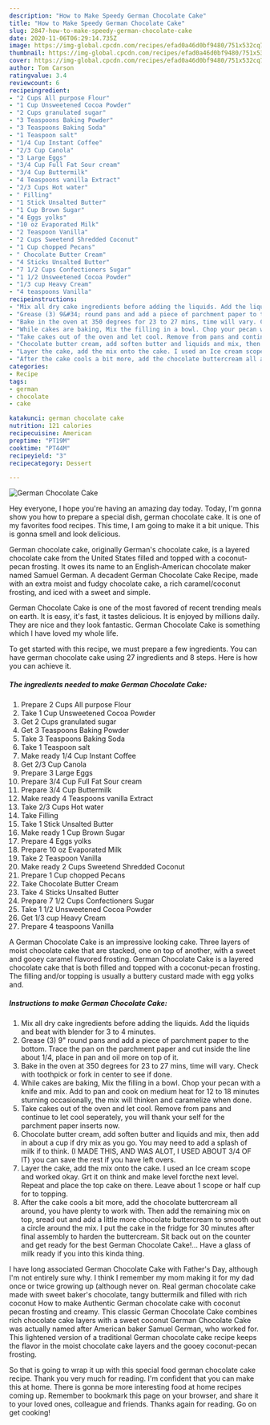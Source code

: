 ```yaml
---
description: "How to Make Speedy German Chocolate Cake"
title: "How to Make Speedy German Chocolate Cake"
slug: 2847-how-to-make-speedy-german-chocolate-cake
date: 2020-11-06T06:29:14.735Z
image: https://img-global.cpcdn.com/recipes/efad0a46d0bf9480/751x532cq70/german-chocolate-cake-recipe-main-photo.jpg
thumbnail: https://img-global.cpcdn.com/recipes/efad0a46d0bf9480/751x532cq70/german-chocolate-cake-recipe-main-photo.jpg
cover: https://img-global.cpcdn.com/recipes/efad0a46d0bf9480/751x532cq70/german-chocolate-cake-recipe-main-photo.jpg
author: Tom Carson
ratingvalue: 3.4
reviewcount: 6
recipeingredient:
- "2 Cups All purpose Flour"
- "1 Cup Unsweetened Cocoa Powder"
- "2 Cups granulated sugar"
- "3 Teaspoons Baking Powder"
- "3 Teaspoons Baking Soda"
- "1 Teaspoon salt"
- "1/4 Cup Instant Coffee"
- "2/3 Cup Canola"
- "3 Large Eggs"
- "3/4 Cup Full Fat Sour cream"
- "3/4 Cup Buttermilk"
- "4 Teaspoons vanilla Extract"
- "2/3 Cups Hot water"
- " Filling"
- "1 Stick Unsalted Butter"
- "1 Cup Brown Sugar"
- "4 Eggs yolks"
- "10 oz Evaporated Milk"
- "2 Teaspoon Vanilla"
- "2 Cups Sweetend Shredded Coconut"
- "1 Cup chopped Pecans"
- " Chocolate Butter Cream"
- "4 Sticks Unsalted Butter"
- "7 1/2 Cups Confectioners Sugar"
- "1 1/2 Unsweetened Cocoa Powder"
- "1/3 cup Heavy Cream"
- "4 teaspoons Vanilla"
recipeinstructions:
- "Mix all dry cake ingredients before adding the liquids. Add the liquids and beat with blender for 3 to 4 minutes."
- "Grease (3) 9&#34; round pans and add a piece of parchment paper to the bottom. Trace the pan on the parchment paper and cut inside the line about 1/4, place in pan and oil more on top of it."
- "Bake in the oven at 350 degrees for 23 to 27 mins, time will vary. Check with toothpick or fork in center to see if done."
- "While cakes are baking, Mix the filling in a bowl. Chop your pecan with a knife and mix. Add to pan and cook on medium heat for 12 to 18 minutes sturning occasionally, the mix will thinken and caramelize when done."
- "Take cakes out of the oven and let cool. Remove from pans and continue to let cool seperately, you will thank your self for the parchment paper inserts now."
- "Chocolate butter cream, add soften butter and liquids and mix, then add in about a cup if dry mix as you go. You may need to add a splash of milk if to think. (I MADE THIS, AND WAS ALOT, I USED ABOUT 3/4 OF IT) you can save the rest if you have left overs."
- "Layer the cake, add the mix onto the cake. I used an Ice cream scope and worked okay. Grt it on think and make level forcthe next level. Repeat and place the top cake on there. Leave about 1 scope or half cup for to topping."
- "After the cake cools a bit more, add the chocolate buttercream all around, you have plenty to work with. Then add the remaining mix on top, sread out and add a little more chocolate buttercream to smooth out a circle around the mix. I put the cake in the fridge for 30 minutes after final assembly to harden the buttercream. Sit back out on the counter and get ready for the best German Chocolate Cake!... Have a glass of milk ready if you into this kinda thing."
categories:
- Recipe
tags:
- german
- chocolate
- cake

katakunci: german chocolate cake 
nutrition: 121 calories
recipecuisine: American
preptime: "PT19M"
cooktime: "PT44M"
recipeyield: "3"
recipecategory: Dessert

---
```



![German Chocolate Cake](https://img-global.cpcdn.com/recipes/efad0a46d0bf9480/751x532cq70/german-chocolate-cake-recipe-main-photo.jpg)

Hey everyone, I hope you're having an amazing day today. Today, I'm gonna show you how to prepare a special dish, german chocolate cake. It is one of my favorites food recipes. This time, I am going to make it a bit unique. This is gonna smell and look delicious.

German chocolate cake, originally German&#39;s chocolate cake, is a layered chocolate cake from the United States filled and topped with a coconut-pecan frosting. It owes its name to an English-American chocolate maker named Samuel German. A decadent German Chocolate Cake Recipe, made with an extra moist and fudgy chocolate cake, a rich caramel/coconut frosting, and iced with a sweet and simple.

German Chocolate Cake is one of the most favored of recent trending meals on earth. It is easy, it's fast, it tastes delicious. It is enjoyed by millions daily. They are nice and they look fantastic. German Chocolate Cake is something which I have loved my whole life.


To get started with this recipe, we must prepare a few ingredients. You can have german chocolate cake using 27 ingredients and 8 steps. Here is how you can achieve it.

<!--inarticleads1-->

##### The ingredients needed to make German Chocolate Cake:

1. Prepare 2 Cups All purpose Flour
1. Take 1 Cup Unsweetened Cocoa Powder
1. Get 2 Cups granulated sugar
1. Get 3 Teaspoons Baking Powder
1. Take 3 Teaspoons Baking Soda
1. Take 1 Teaspoon salt
1. Make ready 1/4 Cup Instant Coffee
1. Get 2/3 Cup Canola
1. Prepare 3 Large Eggs
1. Prepare 3/4 Cup Full Fat Sour cream
1. Prepare 3/4 Cup Buttermilk
1. Make ready 4 Teaspoons vanilla Extract
1. Take 2/3 Cups Hot water
1. Take  Filling
1. Take 1 Stick Unsalted Butter
1. Make ready 1 Cup Brown Sugar
1. Prepare 4 Eggs yolks
1. Prepare 10 oz Evaporated Milk
1. Take 2 Teaspoon Vanilla
1. Make ready 2 Cups Sweetend Shredded Coconut
1. Prepare 1 Cup chopped Pecans
1. Take  Chocolate Butter Cream
1. Take 4 Sticks Unsalted Butter
1. Prepare 7 1/2 Cups Confectioners Sugar
1. Take 1 1/2 Unsweetened Cocoa Powder
1. Get 1/3 cup Heavy Cream
1. Prepare 4 teaspoons Vanilla


A German Chocolate Cake is an impressive looking cake. Three layers of moist chocolate cake that are stacked, one on top of another, with a sweet and gooey caramel flavored frosting. German Chocolate Cake is a layered chocolate cake that is both filled and topped with a coconut-pecan frosting. The filling and/or topping is usually a buttery custard made with egg yolks and. 

<!--inarticleads2-->

##### Instructions to make German Chocolate Cake:

1. Mix all dry cake ingredients before adding the liquids. Add the liquids and beat with blender for 3 to 4 minutes.
1. Grease (3) 9&#34; round pans and add a piece of parchment paper to the bottom. Trace the pan on the parchment paper and cut inside the line about 1/4, place in pan and oil more on top of it.
1. Bake in the oven at 350 degrees for 23 to 27 mins, time will vary. Check with toothpick or fork in center to see if done.
1. While cakes are baking, Mix the filling in a bowl. Chop your pecan with a knife and mix. Add to pan and cook on medium heat for 12 to 18 minutes sturning occasionally, the mix will thinken and caramelize when done.
1. Take cakes out of the oven and let cool. Remove from pans and continue to let cool seperately, you will thank your self for the parchment paper inserts now.
1. Chocolate butter cream, add soften butter and liquids and mix, then add in about a cup if dry mix as you go. You may need to add a splash of milk if to think. (I MADE THIS, AND WAS ALOT, I USED ABOUT 3/4 OF IT) you can save the rest if you have left overs.
1. Layer the cake, add the mix onto the cake. I used an Ice cream scope and worked okay. Grt it on think and make level forcthe next level. Repeat and place the top cake on there. Leave about 1 scope or half cup for to topping.
1. After the cake cools a bit more, add the chocolate buttercream all around, you have plenty to work with. Then add the remaining mix on top, sread out and add a little more chocolate buttercream to smooth out a circle around the mix. I put the cake in the fridge for 30 minutes after final assembly to harden the buttercream. Sit back out on the counter and get ready for the best German Chocolate Cake!... Have a glass of milk ready if you into this kinda thing.


I have long associated German Chocolate Cake with Father&#39;s Day, although I&#39;m not entirely sure why. I think I remember my mom making it for my dad once or twice growing up (although never on. Real german chocolate cake made with sweet baker&#39;s chocolate, tangy buttermilk and filled with rich coconut How to make Authentic German chocolate cake with coconut pecan frosting and creamy. This classic German Chocolate Cake combines rich chocolate cake layers with a sweet coconut German Chocolate Cake was actually named after American baker Samuel German, who worked for. This lightened version of a traditional German chocolate cake recipe keeps the flavor in the moist chocolate cake layers and the gooey coconut-pecan frosting. 

So that is going to wrap it up with this special food german chocolate cake recipe. Thank you very much for reading. I'm confident that you can make this at home. There is gonna be more interesting food at home recipes coming up. Remember to bookmark this page on your browser, and share it to your loved ones, colleague and friends. Thanks again for reading. Go on get cooking!
